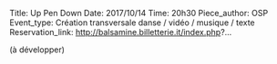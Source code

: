 Title: Up Pen Down
Date: 2017/10/14
Time: 20h30
Piece_author: OSP
Event_type: Création transversale danse / vidéo / musique / texte
Reservation_link: http://balsamine.billetterie.it/index.php?...


 (à développer)
